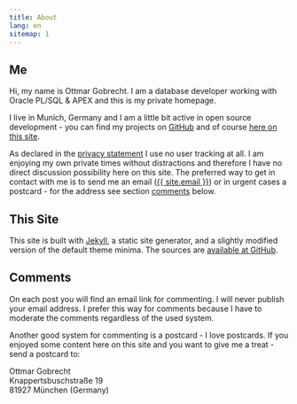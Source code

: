 ```yaml
---
title: About
lang: en
sitemap: 1
---
```


## Me

Hi, my name is Ottmar Gobrecht. I am a database developer working with Oracle PL/SQL & APEX and this is my private homepage.

I live in Munich, Germany and I am a little bit active in open source development - you can find my projects on [GitHub][1] and of course [here on this site][2].

As declared in the [privacy statement][3] I use no user tracking at all. I am enjoying my own private times without distractions and therefore I have no direct discussion possibility here on this site. The preferred way to get in contact with me is to send me an email (<a href="mailto:{{ site.email }}">{{ site.email }}</a>) or in urgent cases a postcard - for the address see section [comments][4] below.


## This Site

This site is built with [Jekyll][5], a static site generator, and a slightly modified version of the default theme minima. The sources are [available at GitHub][6].


## Comments

On each post you will find an email link for commenting. I will never publish your email address. I prefer this way for comments because I have to moderate the comments regardless of the used system.

Another good system for commenting is a postcard - I love postcards. If you enjoyed some content here on this site and you want to give me a treat - send a postcard to:

Ottmar Gobrecht  
Knappertsbuschstraße 19  
81927 München (Germany)



[1]: https://github.com/ogobrecht
[2]: /projects
[3]: /privacy-statement
[4]: #comments
[5]: https://jekyllrb.com
[6]: https://github.com/ogobrecht/ogobrecht.github.io
